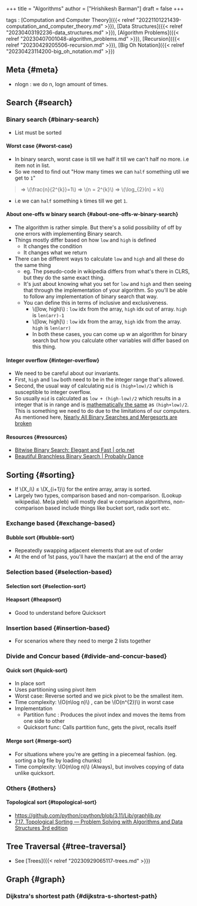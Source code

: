 +++
title = "Algorithms"
author = ["Hrishikesh Barman"]
draft = false
+++

tags
: [Computation and Computer Theory]({{< relref "20221101221439-computation_and_computer_theory.md" >}}), [Data Structures]({{< relref "20230403192236-data_structures.md" >}}), [Algorithm Problems]({{< relref "20230407001048-algorithm_problems.md" >}}), [Recursion]({{< relref "20230429205506-recursion.md" >}}), [Big Oh Notation]({{< relref "20230423114200-big_oh_notation.md" >}})


## Meta {#meta}

-   nlogn : we do n, logn amount of times.


## Search {#search}


### Binary search {#binary-search}

-   List must be sorted


#### Worst case {#worst-case}

-   In binary search, worst case is till we half it till we can't half no more. i.e item not in list.
-   So we need to find out "How many times we can `half` something util we get to `1`"

> &rArr; \\(\frac{n}{2^{k}}=1\\)
> &rArr; \\(n = 2^{k}\\)
> &rArr; \\(\log\_{2}(n) = k\\)

-   i.e we can `half` something `k` times till we get `1`.


#### About one-offs w binary search {#about-one-offs-w-binary-search}

-   The algorithm is rather simple. But there's a solid possibility of off by one errors with implementing Binary search.
-   Things mostly differ based on how `low` and `high` is defined
    -   It changes the condition
    -   It changes what we return
-   There can be different ways to calculate `low` and `high` and all these do the same thing
    -   eg. The pseudo-code in wikipedia differs from what's there in CLRS, but they do the same exact thing.
    -   It's just about knowing what you set for `low` and `high` and then seeing that through the implementation of your algorithm. So you'll be able to follow any implementation of binary search that way.
    -   You can define this in terms of inclusive and exclusiveness.
        -   \\([low, high)\\) : `low` idx from the array, `high` idx out of array. `high` is `len(arr)-1`
        -   \\([low, high]\\) : `low` idx from the array, `high` idx from the array. `high` is `len(arr)`
        -   In both these cases, you can come up w an algorithm for binary search but how you calculate other variables will differ based on this thing.


#### Integer overflow {#integer-overflow}

-   We need to be careful about our invariants.
-   First, `high` and `low` both need to be in the integer range that's allowed.
-   Second, the usual way of calculating `mid` is `(high+low)/2` which is susceptible to integer overflow.
-   So usually `mid` is calculated as `low + (high-low)/2` which results in a integer that is in range and is [mathematically the same](https://math.stackexchange.com/questions/3709462/why-can-the-average-midpoint-of-two-numbers-be-described-as-the-sum-of-the-numbe) as `(high+low)/2`. This is something we need to do due to the limitations of our computers. As mentioned here, [Nearly All Binary Searches and Mergesorts are broken](https://ai.googleblog.com/2006/06/extra-extra-read-all-about-it-nearly.html)


#### Resources {#resources}

-   [Bitwise Binary Search: Elegant and Fast | orlp.net](https://orlp.net/blog/bitwise-binary-search/)
-   [Beautiful Branchless Binary Search | Probably Dance](https://probablydance.com/2023/04/27/beautiful-branchless-binary-search/)


## Sorting {#sorting}

-   If \\(X\_i\\) &le; \\(X\_{i+1}\\) for the entire array, array is sorted.
-   Largely two types, comparison based and non-comparison. (Lookup wikipedia). Me(a pleb) will mostly deal w comparison algorithms, non-comparison based include things like bucket sort, radix sort etc.


### Exchange based {#exchange-based}


#### Bubble sort {#bubble-sort}

-   Repeatedly swapping adjacent elements that are out of order
-   At the end of 1st pass, you'll have the max(arr) at the end of the array


### Selection based {#selection-based}


#### Selection sort {#selection-sort}


#### Heapsort {#heapsort}

-   Good to understand before Quicksort


### Insertion based {#insertion-based}

-   For scenarios where they need to merge 2 lists together


### Divide and Concur based {#divide-and-concur-based}


#### Quick sort {#quick-sort}

-   In place sort
-   Uses partitioning using pivot item
-   Worst case: Reverse sorted and we pick pivot to be the smallest item.
-   Time complexity: \\(O(n\log n)\\) , can be \\(O(n^{2})\\) in worst case
-   Implementation
    -   Partition func : Produces the pivot index and moves the items from one side to other
    -   Quicksort func: Calls partition func, gets the pivot, recalls itself


#### Merge sort {#merge-sort}

-   For situations where you're are getting in a piecemeal fashion. (eg. sorting a big file by loading chunks)
-   Time complexity: \\(O(n\log n)\\) (Always), but involves copying of data unlike quicksort.


### Others {#others}


#### Topological sort {#topological-sort}

-   <https://github.com/python/cpython/blob/3.11/Lib/graphlib.py>
-   [7.17. Topological Sorting — Problem Solving with Algorithms and Data Structures 3rd edition](https://runestone.academy/ns/books/published/pythonds3/Graphs/TopologicalSorting.html#topological-sorting)


## Tree Traversal {#tree-traversal}

-   See [Trees]({{< relref "20230929065117-trees.md" >}})


## Graph {#graph}


### Dijkstra's shortest path {#dijkstra-s-shortest-path}
